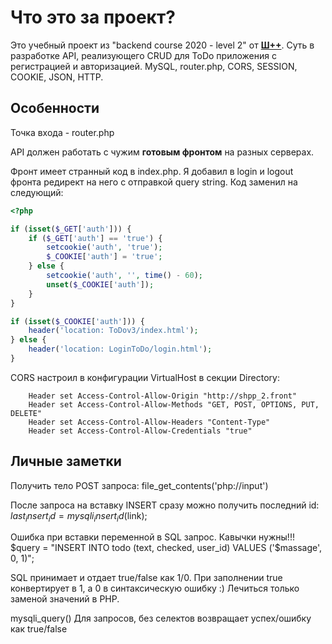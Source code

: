 # Что это за проект?

Это учебный проект из "backend course 2020 - level 2" от **[Ш++](https://programming.org.ua)**.
Суть в разработке API, реализующего CRUD для ToDo приложения с регистрацией и авторизацией.
MySQL, router.php, CORS, SESSION, COOKIE, JSON, HTTP.
                                                         
## Особенности
Точка входа - router.php

API должен работать с чужим **готовым фронтом** на разных серверах.

Фронт имеет странный код в index.php.
Я добавил в login и logout фронта редирект на него с отправкой query string.
Код заменил на следующий:

```PHP
<?php

if (isset($_GET['auth'])) {
    if ($_GET['auth'] == 'true') {
        setcookie('auth', 'true');
        $_COOKIE['auth'] = 'true';
    } else {
        setcookie('auth', '', time() - 60);
        unset($_COOKIE['auth']);
    }
}

if (isset($_COOKIE['auth'])) {
    header('location: ToDov3/index.html');
} else {
    header('location: LoginToDo/login.html');
}
```
CORS настроил в конфигурации VirtualHost в секции Directory:
```
    Header set Access-Control-Allow-Origin "http://shpp_2.front"
    Header set Access-Control-Allow-Methods "GET, POST, OPTIONS, PUT, DELETE"
    Header set Access-Control-Allow-Headers "Content-Type"
    Header set Access-Control-Allow-Credentials "true"
```
## Личные заметки

Получить тело POST запроса:
file_get_contents('php://input')

После запроса на вставку INSERT сразу можно получить последний id:
$last_insert_id = mysqli_insert_id($link);

Ошибка при вставки переменной в SQL запрос. Кавычки нужны!!!
$query = "INSERT INTO todo (text, checked, user_id) VALUES ('$massage', 0, 1)";

SQL принимает и отдает true/false как 1/0. При заполнении true конвертирует в 1, а 0 в синтаксическую ошибку :)
Лечиться только заменой значений в PHP.

mysqli_query() Для запросов, без селектов возвращает успех/ошибку как true/false



